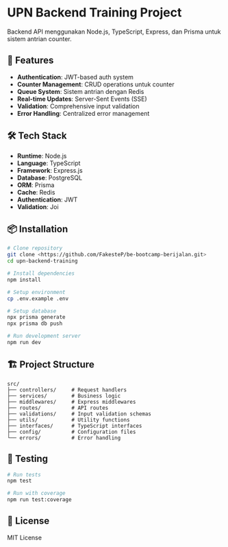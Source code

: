 # UPN Backend Training Project

Backend API menggunakan Node.js, TypeScript, Express, dan Prisma untuk sistem antrian counter.

## 🚀 Features

- **Authentication**: JWT-based auth system
- **Counter Management**: CRUD operations untuk counter
- **Queue System**: Sistem antrian dengan Redis
- **Real-time Updates**: Server-Sent Events (SSE)
- **Validation**: Comprehensive input validation
- **Error Handling**: Centralized error management

## 🛠️ Tech Stack

- **Runtime**: Node.js
- **Language**: TypeScript
- **Framework**: Express.js
- **Database**: PostgreSQL
- **ORM**: Prisma
- **Cache**: Redis
- **Authentication**: JWT
- **Validation**: Joi

## 📦 Installation

```bash
# Clone repository
git clone <https://github.com/FakesteP/be-bootcamp-berijalan.git>
cd upn-backend-training

# Install dependencies
npm install

# Setup environment
cp .env.example .env

# Setup database
npx prisma generate
npx prisma db push

# Run development server
npm run dev
```

## 🏗️ Project Structure

```
src/
├── controllers/     # Request handlers
├── services/        # Business logic
├── middlewares/     # Express middlewares
├── routes/          # API routes
├── validations/     # Input validation schemas
├── utils/           # Utility functions
├── interfaces/      # TypeScript interfaces
├── config/          # Configuration files
└── errors/          # Error handling
```

## 🧪 Testing

```bash
# Run tests
npm test

# Run with coverage
npm run test:coverage
```

## 📄 License

MIT License
